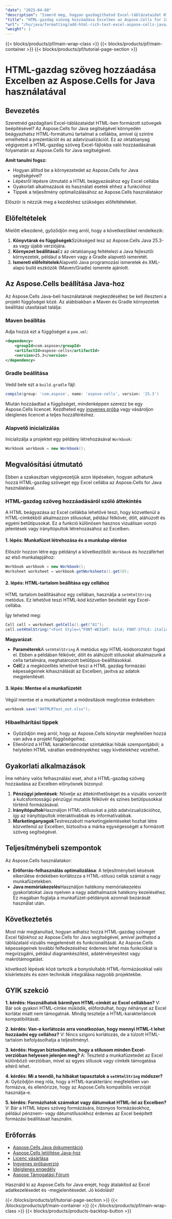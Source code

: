 ```yaml
---
"date": "2025-04-08"
"description": "Ismerd meg, hogyan gazdagíthatod Excel-táblázataidat HTML-gazdag szöveggel az Aspose.Cells for Java segítségével. Ez az útmutató lépésről lépésre bemutatja az útmutatásokat, a gyakorlati alkalmazásokat és a teljesítménynövelő tippeket."
"title": "HTML-gazdag szöveg hozzáadása Excelben az Aspose.Cells for Java használatával – Teljes körű útmutató"
"url": "/hu/java/formatting/add-html-rich-text-excel-aspose-cells-java/"
"weight": 1
---
```


{{< blocks/products/pf/main-wrap-class >}}
{{< blocks/products/pf/main-container >}}
{{< blocks/products/pf/tutorial-page-section >}}


# HTML-gazdag szöveg hozzáadása Excelben az Aspose.Cells for Java használatával

## Bevezetés

Szeretnéd gazdagítani Excel-táblázataidat HTML-ben formázott szövegek beépítésével? Az Aspose.Cells for Java segítségével könnyedén beágyazhatsz HTML-formátumú tartalmat a cellákba, amivel új szintre emelheted a prezentációt és az adatvizualizációt. Ez az oktatóanyag végigvezet a HTML-gazdag szöveg Excel-fájlokba való hozzáadásának folyamatán az Aspose.Cells for Java segítségével.

**Amit tanulni fogsz:**
- Hogyan állítsd be a környezetedet az Aspose.Cells for Java segítségével?
- Lépésről lépésre útmutató a HTML beágyazásához egy Excel cellába
- Gyakorlati alkalmazások és használati esetek ehhez a funkcióhoz
- Tippek a teljesítmény optimalizálásához az Aspose.Cells használatakor

Először is nézzük meg a kezdéshez szükséges előfeltételeket.

## Előfeltételek

Mielőtt elkezdené, győződjön meg arról, hogy a következőkkel rendelkezik:

1. **Könyvtárak és függőségek**Szükséged lesz az Aspose.Cells Java 25.3-as vagy újabb verziójára.
2. **Környezet beállítása**Ez az oktatóanyag feltételezi a Java fejlesztői környezetek, például a Maven vagy a Gradle alapvető ismeretét.
3. **Ismereti előfeltételek**Alapvető Java programozási ismeretek és XML-alapú build eszközök (Maven/Gradle) ismerete ajánlott.

## Az Aspose.Cells beállítása Java-hoz

Az Aspose.Cells Java-beli használatának megkezdéséhez be kell illeszteni a projekt függőségei közé. Az alábbiakban a Maven és Gradle környezetek beállítási utasításait találja:

### Maven beállítás
Adja hozzá ezt a függőséget a `pom.xml`:
```xml
<dependency>
    <groupId>com.aspose</groupId>
    <artifactId>aspose-cells</artifactId>
    <version>25.3</version>
</dependency>
```

### Gradle beállítása
Vedd bele ezt a `build.gradle` fájl:
```gradle
compile(group: 'com.aspose', name: 'aspose-cells', version: '25.3')
```

Miután hozzáadtad a függőséget, mindenképpen szerezz be egy Aspose.Cells licencet. Kezdheted egy [ingyenes próba](https://releases.aspose.com/cells/java/) vagy vásároljon ideiglenes licencet a teljes hozzáféréshez.

### Alapvető inicializálás
Inicializálja a projektet egy példány létrehozásával `Workbook`:
```java
Workbook workbook = new Workbook();
```

## Megvalósítási útmutató

Ebben a szakaszban végigvezetjük azon lépéseken, hogyan adhatunk hozzá HTML-gazdag szöveget egy Excel cellába az Aspose.Cells for Java használatával.

### HTML-gazdag szöveg hozzáadásáról szóló áttekintés

A HTML beágyazása az Excel cellákba lehetővé teszi, hogy közvetlenül a HTML-címkékből alkalmazzon stílusokat, például félkövér, dőlt, aláhúzott és egyéni betűtípusokat. Ez a funkció különösen hasznos vizuálisan vonzó jelentések vagy irányítópultok létrehozásához az Excelben.

#### 1. lépés: Munkafüzet létrehozása és a munkalap elérése
Először hozzon létre egy példányt a következőből: `Workbook` és hozzáférhet az első munkalapjához:
```java
Workbook workbook = new Workbook();
Worksheet worksheet = workbook.getWorksheets().get(0);
```

#### 2. lépés: HTML-tartalom beállítása egy cellához

HTML tartalom beállításához egy cellában, használja a `setHtmlString` metódus. Ez lehetővé teszi HTML-kód közvetlen bevitelét egy Excel-cellába.

Így teheted meg:
```java
Cell cell = worksheet.getCells().get("A1");
cell.setHtmlString("<Font Style=\"FONT-WEIGHT: bold; FONT-STYLE: italic; TEXT-DECORATION: underline; FONT-FAMILY: Arial; FONT-SIZE: 11pt; COLOR: #ff0000;\">This is simple HTML formatted text.</Font>");
```

**Magyarázat**: 
- **Paraméterek**A `setHtmlString` A metódus egy HTML-kódsorozatot fogad el. Ebben a példában félkövér, dőlt és aláhúzott stílusokat alkalmazunk a cella tartalmára, meghatározott betűtípus-beállításokkal.
- **Cél**Ez a megközelítés lehetővé teszi a HTML gazdag formázási képességeinek kihasználását az Excelben, javítva az adatok megjelenítését.

#### 3. lépés: Mentse el a munkafüzetét

Végül mentse el a munkafüzetet a módosítások megőrzése érdekében:
```java
workbook.save("AHTMLRText_out.xlsx");
```

### Hibaelhárítási tippek
- Győződjön meg arról, hogy az Aspose.Cells könyvtár megfelelően hozzá van adva a projekt függőségeihez.
- Ellenőrizd a HTML karakterláncodat szintaktikai hibák szempontjából; a helytelen HTML váratlan eredményekhez vagy kivételekhez vezethet.

## Gyakorlati alkalmazások

Íme néhány valós felhasználási eset, ahol a HTML-gazdag szöveg hozzáadása az Excelben előnyösnek bizonyul:

1. **Pénzügyi jelentések**: Növelje az áttekinthetőséget és a vizuális vonzerőt a kulcsfontosságú pénzügyi mutatók félkövér és színes betűtípusokkal történő formázásával.
2. **Irányítópultok**Használjon HTML-stílusokat a jobb adatvizualizációhoz, így az irányítópultok interaktívabbak és informatívabbak.
3. **Marketinganyagok**Testreszabott marketingjelentéseket hozhat létre közvetlenül az Excelben, biztosítva a márka egységességét a formázott szöveg segítségével.

## Teljesítménybeli szempontok

Az Aspose.Cells használatakor:
- **Erőforrás-felhasználás optimalizálása**: A teljesítménybeli késések elkerülése érdekében korlátozza a HTML-stílusú cellák számát a nagy munkafüzetekben.
- **Java memóriakezelés**Használjon hatékony memóriakezelési gyakorlatokat Java nyelven a nagy adathalmazok hatékony kezeléséhez. Ez magában foglalja a munkafüzet-példányok azonnali bezárását használat után.

## Következtetés

Most már megtanultad, hogyan adhatsz hozzá HTML-gazdag szöveget Excel fájlokhoz az Aspose.Cells for Java segítségével, amivel javíthatod a táblázataid vizuális megjelenését és funkcionalitását. Az Aspose.Cells képességeinek további felfedezéséhez érdemes lehet más funkciókat is megvizsgálni, például diagramkészítést, adatérvényesítést vagy makrótámogatást.

következő lépések közé tartozik a bonyolultabb HTML-formázásokkal való kísérletezés és ezen technikák integrálása nagyobb projektekbe.

## GYIK szekció

**1. kérdés: Használhatok bármilyen HTML-címkét az Excel cellákban?**
V: Bár sok gyakori HTML-címke működik, előfordulhat, hogy néhányat az Excel korlátai miatt nem támogatnak. Mindig tesztelje a HTML-karakterláncok kompatibilitását.

**2. kérdés: Van-e korlátozás arra vonatkozóan, hogy mennyi HTML-t lehet hozzáadni egy cellához?**
V: Nincs szigorú korlátozás, de a túlzott HTML-tartalom befolyásolhatja a teljesítményt.

**3. kérdés: Hogyan biztosíthatom, hogy a stílusom minden Excel-verzióban helyesen jelenjen meg?**
A: Teszteld a munkafüzetedet az Excel különböző verzióiban, mivel az egyes stílusok vagy címkék támogatása eltérő lehet.

**4. kérdés: Mi a teendő, ha hibákat tapasztalok a `setHtmlString` módszer?**
A: Győződjön meg róla, hogy a HTML-karakterlánc megfelelően van formázva, és ellenőrizze, hogy az Aspose.Cells kompatibilis verzióját használja-e.

**5. kérdés: Formázhatok számokat vagy dátumokat HTML-lel az Excelben?**
V: Bár a HTML képes szöveg formázására, bizonyos formázásokhoz, például pénznem- vagy dátumstílusokhoz érdemes az Excel beépített formázási beállításait használni.

## Erőforrás
- [Aspose.Cells Java dokumentáció](https://reference.aspose.com/cells/java/)
- [Aspose.Cells letöltése Java-hoz](https://releases.aspose.com/cells/java/)
- [Licenc vásárlása](https://purchase.aspose.com/buy)
- [Ingyenes próbaverzió](https://releases.aspose.com/cells/java/)
- [Ideiglenes engedély](https://purchase.aspose.com/temporary-license/)
- [Aspose Támogatási Fórum](https://forum.aspose.com/c/cells/9)

Használd ki az Aspose.Cells for Java erejét, hogy átalakítsd az Excel adatkezelésedet és -megjelenítésedet. Jó kódolást!


{{< /blocks/products/pf/tutorial-page-section >}}
{{< /blocks/products/pf/main-container >}}
{{< /blocks/products/pf/main-wrap-class >}}
{{< blocks/products/products-backtop-button >}}